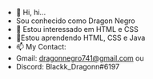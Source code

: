 <!---
- 👋 Hi, I’m @DragonNegro
- 👀 I’m interested in ...
- 🌱 I’m currently learning ...
- 💞️ I’m looking to collaborate on ...
- 📫 How to reach me ...
--->
- 👋 Hi, hi...
- Sou conhecido como Dragon Negro
- 👀 Estou interessado em HTML e CSS
- 🌱Estou aprendendo HTML, CSS e Java
- 📫 My Contact: 
- Gmail: dragonnegro741@gmail.com ou 
- Discord: Blackk_Dragonn#6197

<!---
DragonNegro/DragonNegro is a ✨ special ✨ repository because its `README.md` (this file) appears on your GitHub profile.
You can click the Preview link to take a look at your changes.
--->
